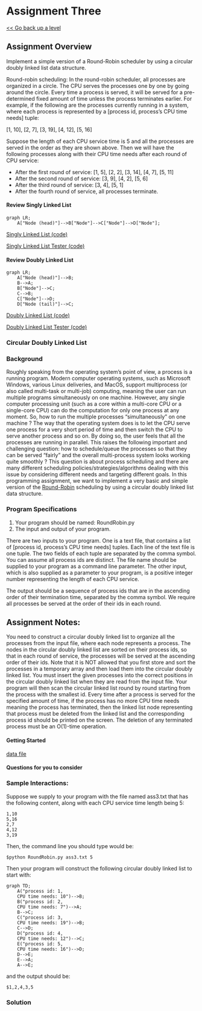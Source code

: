 # Assignment Three  

[<< Go back up a level](DataStructures.md)

## Assignment Overview
Implement a simple version of a Round-Robin scheduler by using a circular doubly linked list data structure.

Round-robin scheduling: In the round-robin scheduler, all processes are organized in a circle. The CPU serves the processes one by one by going around the circle. Every time a process is served, it will be served for a pre-determined fixed amount of time unless the process terminates earlier. For example, if the following are the processes currently running in a system, where each process is represented by a [process id, process’s CPU time needs] tuple:

[1, 10], [2, 7], [3, 19], [4, 12], [5, 16]

Suppose the length of each CPU service time is 5 and all the processes are served in the order as they
are shown above. Then we will have the following processes along with their CPU time needs after each
round of CPU service:
*  After the first round of service: [1, 5], [2, 2], [3, 14], [4, 7], [5, 11]
*  After the second round of service: [3, 9], [4, 2], [5, 6]
*  After the third round of service: [3, 4], [5, 1]
*  After the fourth round of service, all processes terminate.

#### Review Singly Linked List

```mermaid
graph LR;
    A["Node (head)"]-->B["Node"]-->C["Node"]-->D["Node"];

```

[Singly Linked List (code)](SinglyLinkedList.py)

[Singly Linked List Tester (code)](test_SinglyLinkedList.py)

#### Review Doubly Linked List

```mermaid
graph LR;
    A["Node (head)"]-->B;
    B-->A;
    B["Node"]-->C;
    C-->B;
    C["Node"]-->D;
    D["Node (tail)"]-->C;

```

[Doubly Linked List (code)](DoublyLinkedList.py)

[Doubly Linked List Tester (code)](test_DoublyLinkedList.py)

### Circular Doubly Linked List

### Background

Roughly speaking from the operating system’s point of view, a process is a running program. Modern computer operating systems, such as Microsoft Windows, various Linux deliveries, and MacOS, support multiprocess (or also called multi-task or multi-job) computing, meaning the user can run multiple programs simultaneously on one machine. However, any single computer processing unit (such as a core within a multi-core CPU or a single-core CPU) can do the computation for only one process at any moment. So, how to run the multiple processes “simultaneously” on one machine ? The way that the operating system does is to let the CPU serve one process for a very short period of time and then switch the CPU to serve another process and so on. By doing so, the user feels that all the processes are running in parallel. This raises the following important and challenging question: how to schedule/queue the processes so that they can be served “fairly” and the overall multi-process system looks working quite smoothly ? This question is about process scheduling and there are many different scheduling policies/strategies/algorithms dealing with this issue by considering different needs and targeting different goals. In this programming assignment, we want to implement a very basic and simple version of the <a href="https://en.wikipedia.org/wiki/Round-robin_scheduling" target="_blank">Round-Robin</a> scheduling by using a circular doubly linked list data structure.

### Program Specifications
1.  Your program should be named: RoundRobin.py
2.  The input and output of your program.

There are two inputs to your program. One is a text file, that contains a list of [process id, process’s CPU time needs] tuples. Each line of the text file is one tuple. The two fields of each tuple are separated by the comma symbol. You can assume all process ids are distinct. The file name should be supplied to your program as a command line parameter. The other input, which is also supplied as a parameter to your program, is a positive integer number representing the length of each CPU service.

The output should be a sequence of process ids that are in the ascending order of their termination time, separated by the comma symbol. We require all processes be served at the order of their ids in each round.

## Assignment Notes:

You need to construct a circular doubly linked list to organize all the processes from the input file, where each node represents a process. The nodes in the circular doubly linked list are sorted on their process ids, so that in each round of service, the processes will be served at the ascending order of their ids. Note that it is NOT allowed that you first store and sort the processes in a temporary array and then load them into the circular doubly linked list. You must insert the given processes into the correct positions in the circular doubly linked list when they are read from the input file. Your program will then scan the circular linked list round by round starting from the process with the smallest id. Every time after a process is served for the specified amount of time, if the process has no more CPU time needs meaning the process has terminated, then the linked list node representing that process must be deleted from the linked list and the corresponding process id should be printed on the screen. The deletion of any terminated process must be an O(1)-time operation.

#### Getting Started

[data file](ass3_data.txt)

#### Questions for you to consider


### Sample Interactions:

Suppose we supply to your program with the file named ass3.txt that has the following content, along
with each CPU service time length being 5:

    1,10
    5,16
    2,7
    4,12
    3,19

Then, the command line you should type would be:

    $python RoundRobin.py ass3.txt 5

Then your program will construct the following circular doubly linked list to start with:

```mermaid
graph TD;
    A("process id: 1,
    CPU time needs: 10")-->B;
    B("process id: 2,
    CPU time needs: 7")-->A;
    B-->C;
    C("process id: 3,
    CPU time needs: 19")-->B;
    C-->D;
    D("process id: 4,
    CPU time needs: 12")-->C;
    E("process id: 5,
    CPU time needs: 16")-->D;
    D-->E;
    E-->A;
    A-->E;

```

and the output should be:

    $1,2,4,3,5

### Solution

